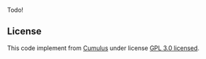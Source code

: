 Todo!

## License

This code implement from [Cumulus](https://github.com/paritytech/cumulus.git) under license [GPL 3.0 licensed](LICENSE-GPL3).
